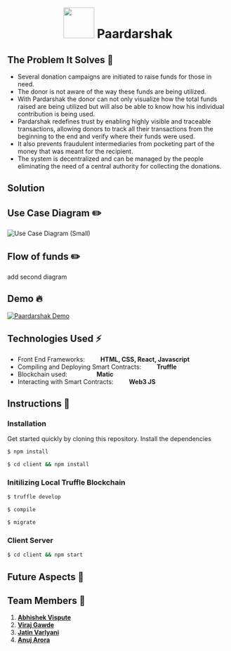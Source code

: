 <h1 align="center"> <img width="70" height="70" src="https://i.ibb.co/85JrF8R/logo.png"> Paardarshak</h1>


## The Problem It Solves 🌈

- Several donation campaigns are initiated to raise funds for those in need. 
- The donor is not aware of the way these funds are being utilized. 
- With Pardarshak the donor can not only visualize how the total funds raised are being utilized but will also be able to know how his individual contribution is being used.
- Pardarshak redefines trust by enabling highly visible and traceable transactions, allowing donors to track all their transactions from the beginning to the end and verify where their funds were used. 
- It also prevents fraudulent intermediaries from pocketing part of the money that was meant for the recipient. 
- The system is decentralized and can be managed by the people eliminating the need of a central authority for collecting the donations.
## Solution



## Use Case Diagram ✏️

![Use Case Diagram (Small)](https://user-images.githubusercontent.com/34777376/85917978-71a02e80-b87c-11ea-92d0-8fdbc6af0ff5.png)

## Flow of funds ✏️

add second diagram

## Demo 🔥 

[![Paardarshak Demo](https://j.gifs.com/QnlRQ0.gif)](https://www.youtube.com/watch?v=0uxsD9Enb9Q)

## Technologies Used ⚡️
-  Front End Frameworks:  &nbsp;&nbsp;&nbsp;&nbsp;&nbsp;&nbsp;&nbsp;&nbsp;**HTML, CSS, React, Javascript**
-  Compiling and Deploying Smart Contracts:&nbsp;&nbsp;&nbsp;&nbsp;&nbsp;&nbsp;&nbsp;&nbsp; **Truffle**
-  Blockchain used:&nbsp;&nbsp;&nbsp;&nbsp;&nbsp;&nbsp;&nbsp;&nbsp;&nbsp;&nbsp;&nbsp;&nbsp;&nbsp;&nbsp;&nbsp;&nbsp; **Matic**
-  Interacting with Smart Contracts:&nbsp;&nbsp;&nbsp;&nbsp;&nbsp;&nbsp;&nbsp;&nbsp; **Web3 JS**

## Instructions 📝 

### Installation

Get started quickly by cloning this repository.
Install the dependencies
```sh
$ npm install
```
```sh
$ cd client && npm install
```

### Initilizing Local Truffle Blockchain

```sh
$ truffle develop
```
```sh
$ compile
```
```sh
$ migrate
```
### Client Server
```sh
$ cd client && npm start
```

## Future Aspects 🚀


## Team Members 🏁

1. [**Abhishek Vispute**](https://github.com/abhishekvispute/)
2. [**Viraj Gawde**](https://gihub.com/VirajRG/)
3. [**Jatin Varlyani**](https://github.com/Jatin-8898/)
4. [**Anuj Arora**](https://github.com/Arora-Anuj)
